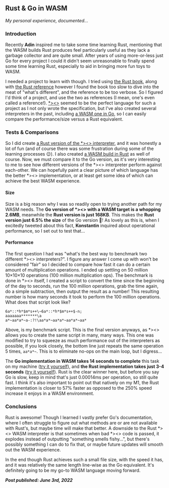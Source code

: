## Rust & Go in WASM
*My personal experience, documented...*

### Introduction

Recently **Adin** inspired me to take some time learning Rust, mentioning that the WASM builds Rust produces feel particularly useful as they lack a garbage collector and are quite small. After years of using more-or-less just Go for every project I could it didn't seem unreasonable to finally spend some time learning Rust, especially to aid in bringing more fun toys to WASM.

I needed a project to learn with though. I tried using [the Rust book](https://doc.rust-lang.org/book/), along with [the Rust reference](https://doc.rust-lang.org/stable/reference/) however I found the book too slow to dive into the meat of "what's different", and the reference to be too verbose. So I figured I'd think of a project, and use the two as references (I mean, one's even called a reference!). [\*><>](https://esolangs.org/wiki/Starfish) seemed to be the perfect language for such a project as I not only wrote the specification, but I've also created several interpreters in the past, including [a WASM one in Go](https://github.com/redstarcoder/go-starfish/tree/wasm), so I can easily compare the performance/size versus a Rust equivalent.

### Tests & Comparisons

So I did create [a Rust version of the \*><> interpreter](https://github.com/TheDiscordian/rust-starfish), and it was honestly a lot of fun (and of course there was some frustration during some of the learning processes 😉). I also created [a WASM build in Rust](https://github.com/TheDiscordian/rust-starfish-wasm) as well of course. Now, we must compare it to the Go version, as it's very interesting to me to see how different versions of the \*><> interpreter perform against each-other. We can hopefully paint a clear picture of which language has the better \*><> implementation, or at least get some idea of which can achieve the best WASM experience.

#### Size

Size is a big reason why I was so readily open to trying another path for my WASM needs. The **Go version of \*><> with a WASM target is a whopping 2.6MB**, meanwhile the **Rust version is just 168KB**. This makes the **Rust version just 6.5% the size** of the Go version 🤯! As lovely as this is, when I excitedly tweeted about this fact, **Konstantin** inquired about operational performance, so I set out to test that...

#### Performance

The first question I had was "what's the best way to benchmark two different \*><> interpreters?". I figure any answer I come up with won't be considered "fair" so I decided to compare how fast it can do a certain amount of multiplication operations. I ended up settling on 50 million 10×10×10 operations (100 million multiplication ops). The benchmark is done in \*><> itself, I created a script to convert the time since the beginning of the day to seconds, run the 100 million operations, grab the time again, do a simple subtraction, then output the result as a number! This resulting number is how many seconds it took to perform the 100 million operations. What does that script look like?

```
6a*::*h*$m*s++\~6a*::*h*$m*s++$-n;
aaaaaaa*******\a
a*~aa*a*~a-:?!\aa*a*~aa*a*~aa*a*~aa*
```

Above, is my benchmark script. This is the final version anyways, as \*><> allows you to create the same script in many, many ways. This one was modified to try to squeeze as much performance out of the interpreters as possible, if you look closely, the bottom line just repeats the same operation 5 times, `aa*a*~`. This is to eliminate no-ops on the main loop, but I digress...

The **Go implementation in WASM takes 14 seconds to complete** this task on my machine ([try it yourself](https://bafybeieczf46zrbdbp2hgx6lv7hnehri7ocgqt7kf7l42w5sb2jl5qcjpu.ipfs.dweb.link/?script=GwQwVAXBYBZgJAWzAZwNRoDoD9SWnEqhvALQB2A3AFAh33hhPOYi1jZ1jiekQD8AQlbgeXMaI5cgA)), and **the Rust implementation takes just 3-4 seconds** ([try it yourself](https://bafybeiclw34o2cjelgmxwscjzn6y6cozjvxp4e6bdnsp6yi63nrz7vujla.ipfs.dweb.link/?script=GwQwVAXBYBZgJAWzAZwNRoDoD9SWnEqhvALQB2A3AFAh33hhPOYi1jZ1jiekQD8AQlbgeXMaI5cgA)). Rust is the clear winner here, but before you say Go is slow, keep in mind that's just 0.00014ms per operation, so still quite fast. I think it's also important to point out that natively on my M1, the Rust implementation is closer to 57% faster as opposed to the 250% speed increase it enjoys in a WASM environment.

### Conclusions

Rust is awesome! Though I learned I vastly prefer Go's documentation, where I often struggle to figure out what methods are or are not available with Rust's, but maybe time will make that better. A downside to the Rust \*><> WASM interpreter is that sometimes when bad \*><> code is passed, it explodes instead of outputting "something smells fishy...", but there's possibly something I can do to fix that, or maybe future updates will smooth out the WASM experience.

In the end though Rust achieves such a small file size, with the speed it has, and it was relatively the same length line-wise as the Go equivalent. It's definitely going to be my go-to WASM language moving forward.

***Post published: June 3rd, 2022***